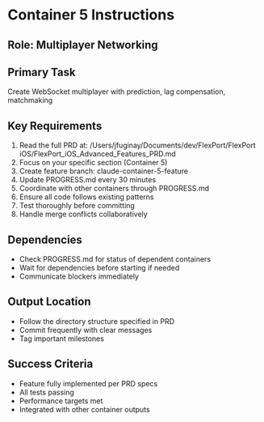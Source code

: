 # Container 5 Instructions

## Role: Multiplayer Networking

## Primary Task
Create WebSocket multiplayer with prediction, lag compensation, matchmaking

## Key Requirements
1. Read the full PRD at: /Users/jfuginay/Documents/dev/FlexPort/FlexPort iOS/FlexPort_iOS_Advanced_Features_PRD.md
2. Focus on your specific section (Container 5)
3. Create feature branch: claude-container-5-feature
4. Update PROGRESS.md every 30 minutes
5. Coordinate with other containers through PROGRESS.md
6. Ensure all code follows existing patterns
7. Test thoroughly before committing
8. Handle merge conflicts collaboratively

## Dependencies
- Check PROGRESS.md for status of dependent containers
- Wait for dependencies before starting if needed
- Communicate blockers immediately

## Output Location
- Follow the directory structure specified in PRD
- Commit frequently with clear messages
- Tag important milestones

## Success Criteria
- Feature fully implemented per PRD specs
- All tests passing
- Performance targets met
- Integrated with other container outputs
